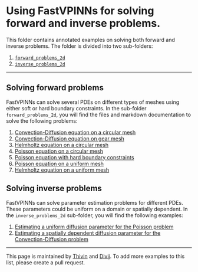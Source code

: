 # Using FastVPINNs for solving forward and inverse problems.

This folder contains annotated examples on solving both forward and inverse problems. The folder is divided into two sub-folders:
1. [`forward_problems_2d`](#solving-forward-problems)
2. [`inverse_problems_2d`](#solving_inverse_problems)

______________________

## Solving forward problems
FastVPINNs can solve several PDEs on different types of meshes using either soft or hard boundary constraints. In the sub-folder `forward_problems_2d`, you will find the files and markdown documentation to solve the following problems: 
1. [Convection-Diffusion equation on a circular mesh](./forward_problems_2d/complex_mesh/cd2d/README.md)
2. [Convection-Diffusion equation on gear mesh](./forward_problems_2d/complex_mesh/cd2d_gear/README.md)
3. [Helmholtz equation on a circular mesh](./forward_problems_2d/complex_mesh/helmholtz2d/README.md)
4. [Poisson equation on a circular mesh](./forward_problems_2d/complex_mesh/poisson2d/README.md)
5. [Poisson equation with hard boundary constraints](./forward_problems_2d/hard_boundary_constraints/poisson_2d/README.md)
6. [Poisson equation on a uniform mesh](./forward_problems_2d/uniform_mesh/poisson_2d/README.md)
7. [Helmholtz equation on a uniform mesh](./forward_problems_2d/uniform_mesh/helmholtz_2d/README.md)

## Solving inverse problems
FastVPINNs can solve parameter estimation problems for different PDEs. These parameters could be uniform on a domain or spatially dependent. In the `inverse_problems_2d` sub-folder, you will find the following examples:
1. [Estimating a uniform diffusion parameter for the Poisson problem](./inverse_problems_2d/const_inverse_poisson2d/README.md)
2. [Estimating a spatially dependent diffusion parameter for the Convection-Diffusion problem](./inverse_problems_2d/domain_inverse_cd2d/README.md)

____________________

This page is maintained by [Thivin](https://github.com/thivinanandh) and [Divij](https://divijghose.github.io). To add more examples to this list, please create a pull request.